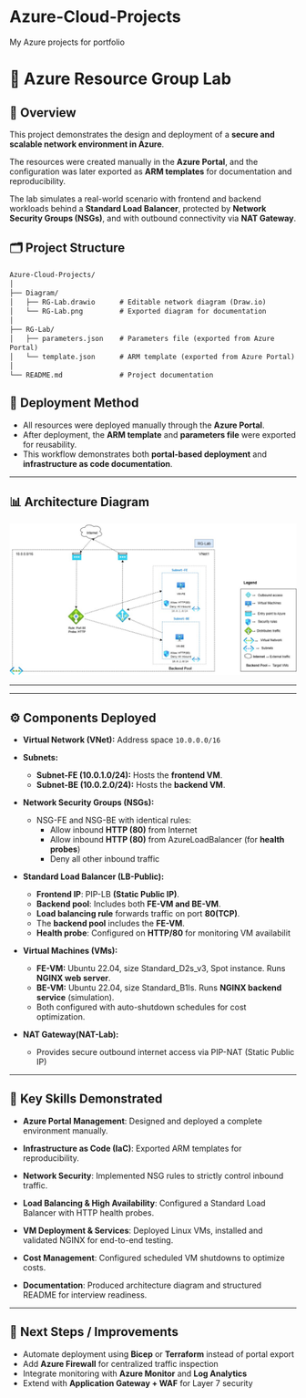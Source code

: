 # Azure-Cloud-Projects
My Azure projects for portfolio

# 📘 Azure Resource Group Lab

## 📌 Overview
This project demonstrates the design and deployment of a **secure and scalable network environment in Azure**.

The resources were created manually in the **Azure Portal**, and the configuration was later exported as **ARM templates** for documentation and reproducibility.

The lab simulates a real-world scenario with frontend and backend workloads behind a **Standard Load Balancer**, protected by **Network Security Groups (NSGs)**, and with outbound connectivity via **NAT Gateway**.


## 🗂 Project Structure
```plaintext
Azure-Cloud-Projects/
│
├── Diagram/
│   ├── RG-Lab.drawio      # Editable network diagram (Draw.io)
│   └── RG-Lab.png         # Exported diagram for documentation
│
├── RG-Lab/
│   ├── parameters.json    # Parameters file (exported from Azure Portal)
│   └── template.json      # ARM template (exported from Azure Portal)
│
└── README.md              # Project documentation 
```

## 🔧 Deployment Method
- All resources were deployed manually through the **Azure Portal**.  
- After deployment, the **ARM template** and **parameters file** were exported for reusability.  
- This workflow demonstrates both **portal-based deployment** and **infrastructure as code documentation**.  

---

## 📊 Architecture Diagram
![Azure Lab Diagram](https://github.com/ricardod-23/Azure-Cloud-Projects/blob/main/1-VNet-LB/Diagram/RG-Lab.jpg)

---

---

## ⚙️ Components Deployed

- **Virtual Network (VNet):** Address space `10.0.0.0/16`  

- **Subnets:**  
  - **Subnet-FE (10.0.1.0/24):** Hosts the **frontend VM**.  
  - **Subnet-BE (10.0.2.0/24):** Hosts the **backend VM**.  

- **Network Security Groups (NSGs):**  
  - NSG-FE and NSG-BE with identical rules:  
    - Allow inbound **HTTP (80)** from Internet
    - Allow inbound **HTTP (80)** from AzureLoadBalancer (for **health probes**)
    - Deny all other inbound traffic  

- **Standard Load Balancer (LB-Public):**  
  - **Frontend IP**: PIP-LB **(Static Public IP)**.
  - **Backend pool**: Includes both **FE-VM and BE-VM**.
  - **Load balancing rule** forwards traffic on port **80(TCP)**.  
  - The **backend pool** includes the **FE-VM**.
  - **Health probe**: Configured on **HTTP/80** for monitoring VM availabilit 

- **Virtual Machines (VMs):**  
  - **FE-VM:** Ubuntu 22.04, size Standard_D2s_v3, Spot instance. Runs **NGINX web server**.  
  - **BE-VM:** Ubuntu 22.04, size Standard_B1ls. Runs **NGINX backend service** (simulation).
  - Both configured with auto-shutdown schedules for cost optimization.

- **NAT Gateway(NAT-Lab):**  
  - Provides secure outbound internet access via PIP-NAT (Static Public IP)
---

## 🎯 Key Skills Demonstrated
- **Azure Portal Management**: Designed and deployed a complete environment manually.

- **Infrastructure as Code (IaC)**: Exported ARM templates for reproducibility.

- **Network Security**: Implemented NSG rules to strictly control inbound traffic.

- **Load Balancing & High Availability**: Configured a Standard Load Balancer with HTTP health probes.

- **VM Deployment & Services**: Deployed Linux VMs, installed and validated NGINX for end-to-end testing.

- **Cost Management**: Configured scheduled VM shutdowns to optimize costs.

- **Documentation**: Produced architecture diagram and structured README for interview readiness.

---

## 🚀 Next Steps / Improvements
- Automate deployment using **Bicep** or **Terraform** instead of portal export  
- Add **Azure Firewall** for centralized traffic inspection  
- Integrate monitoring with **Azure Monitor** and **Log Analytics**  
- Extend with **Application Gateway + WAF** for Layer 7 security  



